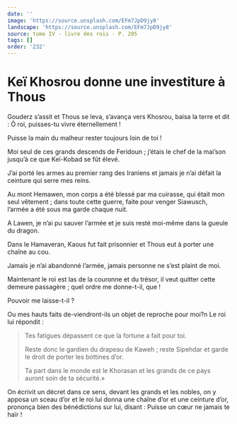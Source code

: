 ```yaml
---
date: ''
image: 'https://source.unsplash.com/EFm7JpD9jy8'
landscape: 'https://source.unsplash.com/EFm7JpD9jy8'
source: tome IV - livre des rois - P. 205
tags: []
order: '232'
---
```


# Keï Khosrou donne une investiture à Thous

Gouderz s’assit et Thous se leva, s’avança vers Khosrou, baisa la terre et dit : Ô roi, puisses-tu vivre éternellement !

Puisse la main du malheur rester toujours loin de toi !

Moi seul de ces grands descends de Feridoun ; j’étais le chef de la mai’son jusqu’à ce que Keï-Kobad se fût élevé.

J’ai porté les armes au premier rang des Iraniens et jamais je n’ai défait la ceinture qui serre mes reins.

Au mont Hemawen, mon corps a été blessé par ma cuirasse, qui était mon seul vêtement ; dans toute cette guerre, faite pour venger Siawusch, l’armée a été sous ma garde chaque nuit.

A Lawen, je n’ai pu sauver l’armée et je suis resté moi-même dans la gueule du dragon.

Dans le Hamaveran, Kaous fut fait prisonnier et Thous eut à porter une chaîne au cou.

Jamais je n’ai abandonné l’armée, jamais personne ne s’est plaint de moi.

Maintenant le roi est las de la couronne et du trésor, il veut quitter cette demeure passagère ; quel ordre me donne-t-il, que !

Pouvoir me laisse-t-il ?

Ou mes hauts faits de-viendront-ils un objet de reproche pour moi?n Le roi lui répondit :

> Tes fatigues dépassent ce que la fortune a fait pour toi.
>
> Reste donc le gardien du drapeau de Kaweh ; reste Sipehdar et garde le droit de porter les bottines d’or.
>
> Ta part dans le monde est le Khorasan et les grands de ce pays auront soin de ta sécurité.»

On écrivit un décret dans ce sens, devant les grands et les nobles, on y apposa un sceau d’or et le roi lui donna une chaîne d’or et une ceinture d’or, prononça bien des bénédictions sur lui, disant : Puisse un cœur ne jamais te haïr !
